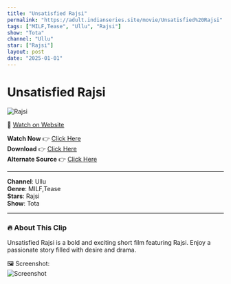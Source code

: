 ```yaml
---
title: "Unsatisfied Rajsi"
permalink: "https://adult.indianseries.site/movie/Unsatisfied%20Rajsi"
tags: ["MILF,Tease", "Ullu", "Rajsi"]
show: "Tota"
channel: "Ullu"
star: ["Rajsi"]
layout: post
date: "2025-01-01"
---
```


# Unsatisfied Rajsi

![Rajsi](https://shorts.desisins.com/wp-content/uploads/2024/09/Rajsi-Unsatisfied-DesiSins.com_.jpg)

🔗 [Watch on Website](https://adult.indianseries.site/movie/Unsatisfied%20Rajsi)

**Watch Now** 👉 [Click Here](https://adult.indianseries.site/movie/Unsatisfied%20Rajsi)  
**Download** 👉 [Click Here](https://adult.indianseries.site/movie/Unsatisfied%20Rajsi)  
**Alternate Source** 👉 [Click Here](https://adult.indianseries.site/movie/Unsatisfied%20Rajsi)

---

**Channel**: Ullu  
**Genre**: MILF,Tease  
**Stars**: Rajsi  
**Show**: Tota

---

### 🔥 About This Clip

Unsatisfied Rajsi is a bold and exciting short film featuring Rajsi. Enjoy a passionate story filled with desire and drama.
 
🖼️ Screenshot:  
![Screenshot](https://shorts.desisins.com/wp-content/uploads/2024/09/Rajsi-Unsatisfied-DesiSins.com_.jpg)
